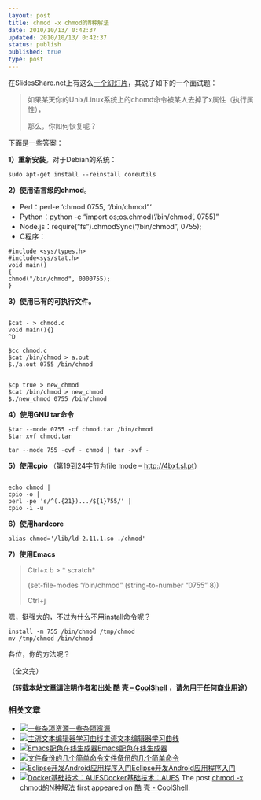 ```yaml
---
layout: post
title: chmod -x chmod的N种解法
date: 2010/10/13/ 0:42:37
updated: 2010/10/13/ 0:42:37
status: publish
published: true
type: post
---
```


在SlidesShare.net上有这么[一个幻灯片](http://www.slideshare.net/cog/chmod-x-chmod)，其说了如下的一个面试题：



> 如果某天你的Unix/Linux系统上的chomd命令被某人去掉了x属性（执行属性），  
> 
> 那么，你如何恢复呢？
> 
> 


下面是一些答案：


**1）重新安装**。对于Debian的系统：


`sudo apt-get install --reinstall coreutils`


**2）使用语言级的chmod**。


* Perl：perl-e ‘chmod 0755, “/bin/chmod”‘
* Python：python -c “import os;os.chmod(‘/bin/chmod’, 0755)”
* Node.js：require(“fs”).chmodSync(“/bin/chmod”, 0755);
* C程序：



```
#include <sys/types.h>
#include<sys/stat.h>
void main()
{
chmod("/bin/chmod", 0000755);
}
```


**3）使用已有的可执行文件。**



```

$cat - > chmod.c
void main(){}
^D

$cc chmod.c
$cat /bin/chmod > a.out
$./a.out 0755 /bin/chmod

```


```

$cp true > new_chmod
$cat /bin/chmod > new_chmod
$./new_chmod 0755 /bin/chmod

```

**4）使用GNU tar命令**



```
$tar --mode 0755 -cf chmod.tar /bin/chmod
$tar xvf chmod.tar
```

`tar --mode 755 -cvf - chmod | tar -xvf -`


**5）使用cpio** （第19到24字节为file mode – <http://4bxf.sl.pt>）



```

echo chmod |
cpio -o |
perl -pe 's/^(.{21}).../${1}755/' |
cpio -i -u
```

**6）使用hardcore**


`alias chmod='/lib/ld-2.11.1.so ./chmod'`


**7）使用Emacs**



> Ctrl+x b > \* scratch\*  
> 
> (set-file-modes “/bin/chmod” (string-to-number “0755” 8))  
> 
> Ctrl+j
> 
> 


嗯，挺强大的，不过为什么不用install命令呢？



```
install -m 755 /bin/chmod /tmp/chmod
mv /tmp/chmod /bin/chmod
```

各位，你的方法呢？


（全文完）



**（转载本站文章请注明作者和出处 [酷 壳 – CoolShell](https://coolshell.cn/) ，请勿用于任何商业用途）**



### 相关文章

* [![一些杂项资源](https://coolshell.cn/wp-content/uploads/2010/12/ediff-small-150x150.png)](https://coolshell.cn/articles/3437.html)[一些杂项资源](https://coolshell.cn/articles/3437.html)
* [![主流文本编辑器学习曲线](https://coolshell.cn/wp-content/uploads/2010/10/horrorstories.txt-150x150.jpg)](https://coolshell.cn/articles/3125.html)[主流文本编辑器学习曲线](https://coolshell.cn/articles/3125.html)
* [![Emacs配色在线生成器](https://coolshell.cn/wp-content/uploads/2010/03/emacs_color_theme-150x150.jpg)](https://coolshell.cn/articles/2271.html)[Emacs配色在线生成器](https://coolshell.cn/articles/2271.html)
* [![文件备份的几个简单命令](https://coolshell.cn/wp-content/plugins/wordpress-23-related-posts-plugin/static/thumbs/15.jpg)](https://coolshell.cn/articles/1640.html)[文件备份的几个简单命令](https://coolshell.cn/articles/1640.html)
* [![Eclipse开发Android应用程序入门](https://coolshell.cn/wp-content/uploads/2011/04/install-150x150.gif)](https://coolshell.cn/articles/4270.html)[Eclipse开发Android应用程序入门](https://coolshell.cn/articles/4270.html)
* [![Docker基础技术：AUFS](https://coolshell.cn/wp-content/uploads/2015/08/docker-filesystems-busyboxrw-150x150.png)](https://coolshell.cn/articles/17061.html)[Docker基础技术：AUFS](https://coolshell.cn/articles/17061.html)
The post [chmod -x chmod的N种解法](https://coolshell.cn/articles/3136.html) first appeared on [酷 壳 - CoolShell](https://coolshell.cn).